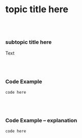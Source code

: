 <!-- button to back -->
# topic title here

<br/><br/>

### subtopic title here

Text

<br/><br/>

### Code Example 

```javascript
code here
```

<br/><br/>

### Code Example – explanation

```javascript
code here
```

<br/><br/>


